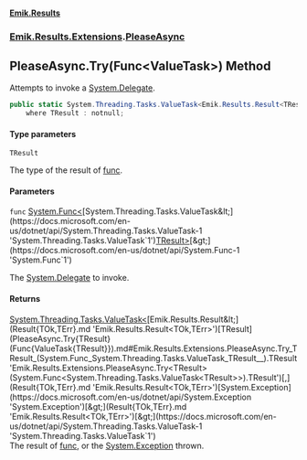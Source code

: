 #### [Emik.Results](index.md 'index')
### [Emik.Results.Extensions](Emik.Results.Extensions.md 'Emik.Results.Extensions').[PleaseAsync](PleaseAsync.md 'Emik.Results.Extensions.PleaseAsync')

## PleaseAsync.Try<TResult>(Func<ValueTask<TResult>>) Method

Attempts to invoke a [System.Delegate](https://docs.microsoft.com/en-us/dotnet/api/System.Delegate 'System.Delegate').

```csharp
public static System.Threading.Tasks.ValueTask<Emik.Results.Result<TResult,System.Exception>> Try<TResult>(System.Func<System.Threading.Tasks.ValueTask<TResult>> func)
    where TResult : notnull;
```
#### Type parameters

<a name='Emik.Results.Extensions.PleaseAsync.Try_TResult_(System.Func_System.Threading.Tasks.ValueTask_TResult__).TResult'></a>

`TResult`

The type of the result of [func](PleaseAsync.Try{TResult}(Func{ValueTask{TResult}}).md#Emik.Results.Extensions.PleaseAsync.Try_TResult_(System.Func_System.Threading.Tasks.ValueTask_TResult__).func 'Emik.Results.Extensions.PleaseAsync.Try<TResult>(System.Func<System.Threading.Tasks.ValueTask<TResult>>).func').
#### Parameters

<a name='Emik.Results.Extensions.PleaseAsync.Try_TResult_(System.Func_System.Threading.Tasks.ValueTask_TResult__).func'></a>

`func` [System.Func&lt;](https://docs.microsoft.com/en-us/dotnet/api/System.Func-1 'System.Func`1')[System.Threading.Tasks.ValueTask&lt;](https://docs.microsoft.com/en-us/dotnet/api/System.Threading.Tasks.ValueTask-1 'System.Threading.Tasks.ValueTask`1')[TResult](PleaseAsync.Try{TResult}(Func{ValueTask{TResult}}).md#Emik.Results.Extensions.PleaseAsync.Try_TResult_(System.Func_System.Threading.Tasks.ValueTask_TResult__).TResult 'Emik.Results.Extensions.PleaseAsync.Try<TResult>(System.Func<System.Threading.Tasks.ValueTask<TResult>>).TResult')[&gt;](https://docs.microsoft.com/en-us/dotnet/api/System.Threading.Tasks.ValueTask-1 'System.Threading.Tasks.ValueTask`1')[&gt;](https://docs.microsoft.com/en-us/dotnet/api/System.Func-1 'System.Func`1')

The [System.Delegate](https://docs.microsoft.com/en-us/dotnet/api/System.Delegate 'System.Delegate') to invoke.

#### Returns
[System.Threading.Tasks.ValueTask&lt;](https://docs.microsoft.com/en-us/dotnet/api/System.Threading.Tasks.ValueTask-1 'System.Threading.Tasks.ValueTask`1')[Emik.Results.Result&lt;](Result{TOk,TErr}.md 'Emik.Results.Result<TOk,TErr>')[TResult](PleaseAsync.Try{TResult}(Func{ValueTask{TResult}}).md#Emik.Results.Extensions.PleaseAsync.Try_TResult_(System.Func_System.Threading.Tasks.ValueTask_TResult__).TResult 'Emik.Results.Extensions.PleaseAsync.Try<TResult>(System.Func<System.Threading.Tasks.ValueTask<TResult>>).TResult')[,](Result{TOk,TErr}.md 'Emik.Results.Result<TOk,TErr>')[System.Exception](https://docs.microsoft.com/en-us/dotnet/api/System.Exception 'System.Exception')[&gt;](Result{TOk,TErr}.md 'Emik.Results.Result<TOk,TErr>')[&gt;](https://docs.microsoft.com/en-us/dotnet/api/System.Threading.Tasks.ValueTask-1 'System.Threading.Tasks.ValueTask`1')  
The result of [func](PleaseAsync.Try{TResult}(Func{ValueTask{TResult}}).md#Emik.Results.Extensions.PleaseAsync.Try_TResult_(System.Func_System.Threading.Tasks.ValueTask_TResult__).func 'Emik.Results.Extensions.PleaseAsync.Try<TResult>(System.Func<System.Threading.Tasks.ValueTask<TResult>>).func'), or the [System.Exception](https://docs.microsoft.com/en-us/dotnet/api/System.Exception 'System.Exception') thrown.